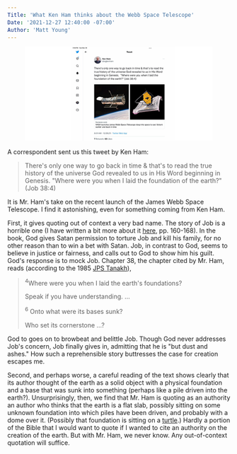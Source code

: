 ```yaml
---
Title: 'What Ken Ham thinks about the Webb Space Telescope'
Date: '2021-12-27 12:40:00 -07:00'
Author: 'Matt Young'
---
```


<figure>
<img src="/uploads/2021/Ham_Job_Foundation_Earth_600.jpg" alt="Ham tweet"/>
</figure>


A correspondent sent us this tweet by Ken Ham:

<blockquote> There's only one way to go back in time & that's to read the true history of the universe God revealed to us in His Word beginning in Genesis. "Where were you when I laid the foundation of the earth?" (Job 38:4)</blockquote>

It is Mr. Ham's take on the recent launch of the James Webb Space Telescope. I find it astonishing, even for something coming from Ken Ham.

First, it gives quoting out of context a very bad name. The story of Job is a horrible one (I have written a bit more about it <a href="https://people.mines.edu/mmyoung/wp-content/uploads/sites/99/2019/01/Young_No_Sense_of_Obligation.pdf">here</a>, pp. 160-168). In the book, God gives Satan permission to torture Job and kill his family, for no other reason than to win a bet with Satan. Job, in contrast to God, seems to believe in justice or fairness, and calls out to God to show him his guilt. God's response is to mock Job. Chapter 38, the chapter cited by Mr. Ham, reads (according to the 1985 <a href="https://www.sefaria.org/Job.38.4?lang=bi">JPS Tanakh</a>),

<blockquote> <p><sup>4</sup>Where were you when I laid the earth's foundations? </p>
<p>Speak if you have understanding. … </p>
<p><sup>6</sup> Onto what were its bases sunk? </p>
<p>Who set its cornerstone …? </p> </blockquote>

God to goes on to browbeat and belittle Job. Though God never addresses Job's concern, Job finally gives in, admitting that he is "but dust and ashes." How such a reprehensible story buttresses the case for creation escapes me.

Second, and perhaps worse, a careful reading of the text shows clearly that its author thought of the earth as a solid object with a physical foundation and a base that was sunk into something (perhaps like a pile driven into the earth?). Unsurprisingly, then, we find that Mr. Ham is quoting as an authority an author who thinks that the earth is a flat slab, possibly sitting on some unknown foundation into which piles have been driven, and probably with a dome over it. (Possibly that foundation is sitting on a <a href="https://en.wikiquote.org/wiki/Turtles_all_the_way_down">turtle</a>.) Hardly a portion of the Bible that I would want to quote if I wanted to cite an authority on the creation of the earth. But with Mr. Ham, we never know. Any out-of-context quotation will suffice.
